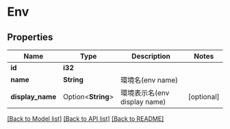 # Env

## Properties

Name | Type | Description | Notes
------------ | ------------- | ------------- | -------------
**id** | **i32** |  | 
**name** | **String** | 環境名(env name) | 
**display_name** | Option<**String**> | 環境表示名(env display name) | [optional]

[[Back to Model list]](../README.md#documentation-for-models) [[Back to API list]](../README.md#documentation-for-api-endpoints) [[Back to README]](../README.md)


